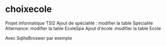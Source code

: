 # choixecole
Projet informatique TSI2
Ajout de spécialité : modifier la table Spécialite
Alternance: modifier la table EcoleSpe
Ajout d'école :modifier la table Ecole

Avec SqliteBroswer par exemple
